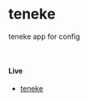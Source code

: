 # teneke
teneke app for config

<br>

#### Live

- [teneke](https://veysel.github.io/project/teneke/)